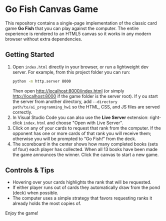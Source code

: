 # Go Fish Canvas Game

This repository contains a single-page implementation of the classic card game **Go Fish** that you can play against the computer. The entire experience is rendered to an HTML5 canvas so it works in any modern browser without extra dependencies.

## Getting Started

1. Open `index.html` directly in your browser, or run a lightweight dev server. For example, from this project folder you can run:
   ```bash
   python -m http.server 8000
   ```
   Then open <http://localhost:8000/index.html> (or simply <http://localhost:8000> if the game folder is the server root). If y
ou start the server from another directory, add `--directory path/to/ai_programming_hw1` so the HTML, CSS, and JS files are served
   correctly.
2. In Visual Studio Code you can also use the **Live Server** extension: right-click `index.html` and choose "Open with Live Server".
3. Click on any of your cards to request that rank from the computer. If the opponent has one or more cards of that rank you will receive them; otherwise you will be prompted to “Go Fish!” from the deck.
4. The scoreboard in the center shows how many completed books (sets of four) each player has collected. When all 13 books have been made the game announces the winner. Click the canvas to start a new game.

## Controls & Tips

- Hovering over your cards highlights the rank that will be requested.
- If either player runs out of cards they automatically draw from the pond (deck) when possible.
- The computer uses a simple strategy that favors requesting ranks it already holds the most copies of.

Enjoy the game!
